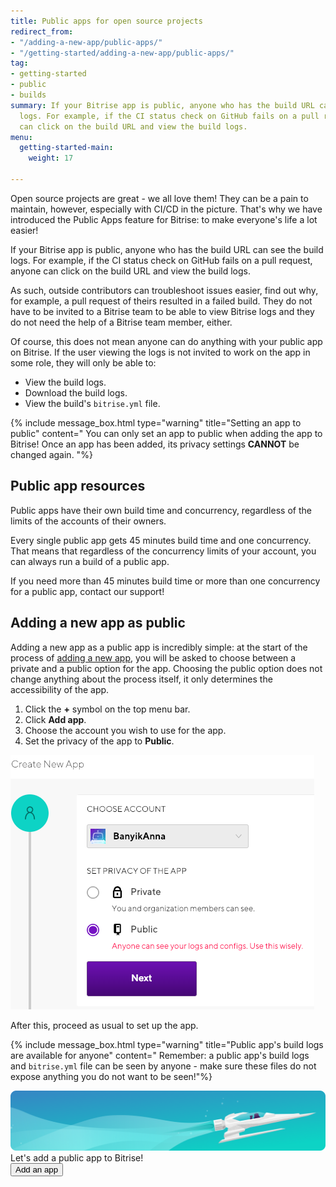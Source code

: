```yaml
---
title: Public apps for open source projects
redirect_from:
- "/adding-a-new-app/public-apps/"
- "/getting-started/adding-a-new-app/public-apps/"
tag:
- getting-started
- public
- builds
summary: If your Bitrise app is public, anyone who has the build URL can see the build
  logs. For example, if the CI status check on GitHub fails on a pull request, anyone
  can click on the build URL and view the build logs.
menu:
  getting-started-main:
    weight: 17

---
```

Open source projects are great - we all love them! They can be a pain to maintain, however, especially with CI/CD in the picture. That's why we have introduced the Public Apps feature for Bitrise: to make everyone's life a lot easier!

If your Bitrise app is public, anyone who has the build URL can see the build logs. For example, if the CI status check on GitHub fails on a pull request, anyone can click on the build URL and view the build logs.

As such, outside contributors can troubleshoot issues easier, find out why, for example, a pull request of theirs resulted in a failed build. They do not have to be invited to a Bitrise team to be able to view Bitrise logs and they do not need the help of a Bitrise team member, either.

Of course, this does not mean anyone can do anything with your public app on Bitrise. If the user viewing the logs is not invited to work on the app in some role, they will only be able to:

* View the build logs.
* Download the build logs.
* View the build's `bitrise.yml` file.

{% include message_box.html type="warning" title="Setting an app to public" content=" You can only set an app to public when adding the app to Bitrise! Once an app has been added, its privacy settings **CANNOT** be changed again. "%}

## Public app resources

Public apps have their own build time and concurrency, regardless of the limits of the accounts of their owners.

Every single public app gets 45 minutes build time and one concurrency. That means that regardless of the concurrency limits of your account, you can always run a build of a public app.

If you need more than 45 minutes build time or more than one concurrency for a public app, contact our support!

## Adding a new app as public

Adding a new app as a public app is incredibly simple: at the start of the process of [adding a new app](/getting-started/adding-a-new-app/), you will be asked to choose between a private and a public option for the app. Choosing the public option does not change anything about the process itself, it only determines the accessibility of the app.

1. Click the **+** symbol on the top menu bar.
2. Click **Add app**.
3. Choose the account you wish to use for the app.
4. Set the privacy of the app to **Public**.

![](/img/publicapp.png)

After this, proceed as usual to set up the app.

{% include message_box.html type="warning" title="Public app's build logs are available for anyone" content=" Remember: a public app's build logs and `bitrise.yml` file can be seen by anyone - make sure these files do not expose anything you do not want to be seen!"%}

<div class="banner"> <img src="/assets/images/banner-bg-888x170.png" style="border: none;"> <div class="deploy-text">Let's add a public app to Bitrise!</div> <a target="_blank" href="https://app.bitrise.io/apps/add"><button class="button">Add an app</button></a> </div>